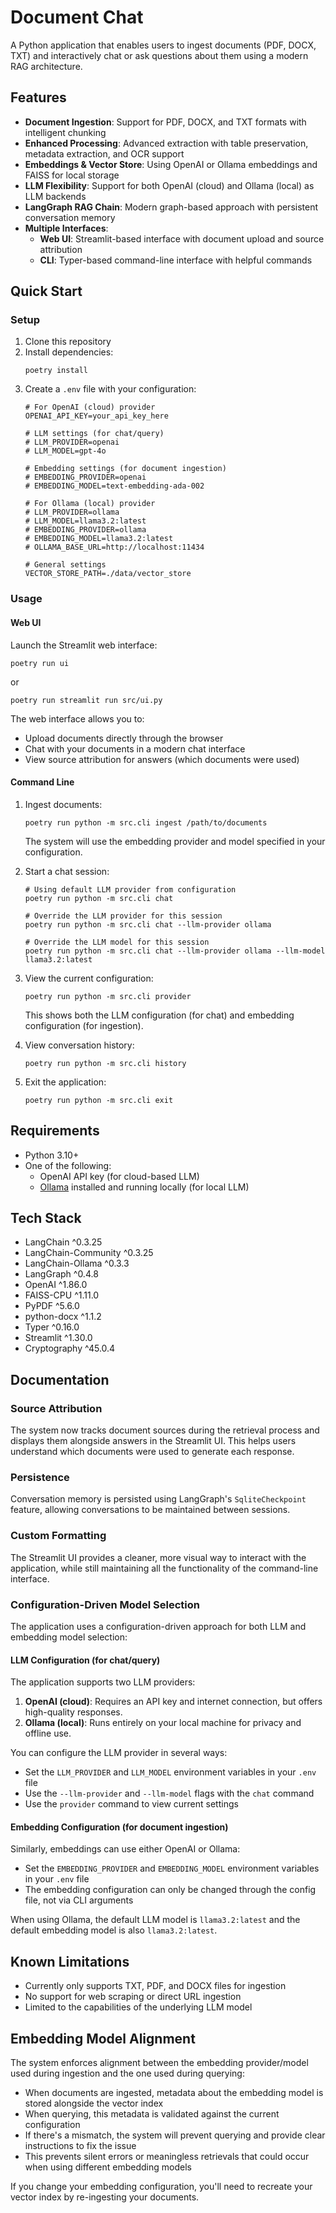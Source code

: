 # Document Chat

A Python application that enables users to ingest documents (PDF, DOCX, TXT) and interactively chat or ask questions about them using a modern RAG architecture.

## Features

- **Document Ingestion**: Support for PDF, DOCX, and TXT formats with intelligent chunking
- **Enhanced Processing**: Advanced extraction with table preservation, metadata extraction, and OCR support
- **Embeddings & Vector Store**: Using OpenAI or Ollama embeddings and FAISS for local storage
- **LLM Flexibility**: Support for both OpenAI (cloud) and Ollama (local) as LLM backends
- **LangGraph RAG Chain**: Modern graph-based approach with persistent conversation memory
- **Multiple Interfaces**:
  - **Web UI**: Streamlit-based interface with document upload and source attribution
  - **CLI**: Typer-based command-line interface with helpful commands

## Quick Start

### Setup

1. Clone this repository
2. Install dependencies:
   ```
   poetry install
   ```
3. Create a `.env` file with your configuration:
   ```
   # For OpenAI (cloud) provider
   OPENAI_API_KEY=your_api_key_here
   
   # LLM settings (for chat/query)
   # LLM_PROVIDER=openai
   # LLM_MODEL=gpt-4o
   
   # Embedding settings (for document ingestion)
   # EMBEDDING_PROVIDER=openai
   # EMBEDDING_MODEL=text-embedding-ada-002
   
   # For Ollama (local) provider
   # LLM_PROVIDER=ollama
   # LLM_MODEL=llama3.2:latest
   # EMBEDDING_PROVIDER=ollama
   # EMBEDDING_MODEL=llama3.2:latest
   # OLLAMA_BASE_URL=http://localhost:11434
   
   # General settings
   VECTOR_STORE_PATH=./data/vector_store
   ```

### Usage

#### Web UI

Launch the Streamlit web interface:
```
poetry run ui
```
or
```
poetry run streamlit run src/ui.py
```

The web interface allows you to:
- Upload documents directly through the browser
- Chat with your documents in a modern chat interface
- View source attribution for answers (which documents were used)

#### Command Line

1. Ingest documents:
   ```
   poetry run python -m src.cli ingest /path/to/documents
   ```
   
   The system will use the embedding provider and model specified in your configuration.

2. Start a chat session:
   ```
   # Using default LLM provider from configuration
   poetry run python -m src.cli chat
   
   # Override the LLM provider for this session
   poetry run python -m src.cli chat --llm-provider ollama
   
   # Override the LLM model for this session
   poetry run python -m src.cli chat --llm-provider ollama --llm-model llama3.2:latest
   ```

3. View the current configuration:
   ```
   poetry run python -m src.cli provider
   ```
   
   This shows both the LLM configuration (for chat) and embedding configuration (for ingestion).

4. View conversation history:
   ```
   poetry run python -m src.cli history
   ```

5. Exit the application:
   ```dirty
   poetry run python -m src.cli exit
   ```

## Requirements

- Python 3.10+
- One of the following:
  - OpenAI API key (for cloud-based LLM)
  - [Ollama](https://ollama.com/) installed and running locally (for local LLM)

## Tech Stack

- LangChain ^0.3.25
- LangChain-Community ^0.3.25
- LangChain-Ollama ^0.3.3
- LangGraph ^0.4.8
- OpenAI ^1.86.0
- FAISS-CPU ^1.11.0
- PyPDF ^5.6.0
- python-docx ^1.1.2
- Typer ^0.16.0
- Streamlit ^1.30.0
- Cryptography ^45.0.4

## Documentation

### Source Attribution

The system now tracks document sources during the retrieval process and displays them alongside answers in the Streamlit UI. This helps users understand which documents were used to generate each response.

### Persistence

Conversation memory is persisted using LangGraph's `SqliteCheckpoint` feature, allowing conversations to be maintained between sessions.

### Custom Formatting

The Streamlit UI provides a cleaner, more visual way to interact with the application, while still maintaining all the functionality of the command-line interface.

### Configuration-Driven Model Selection

The application uses a configuration-driven approach for both LLM and embedding model selection:

#### LLM Configuration (for chat/query)

The application supports two LLM providers:

1. **OpenAI (cloud)**: Requires an API key and internet connection, but offers high-quality responses.
2. **Ollama (local)**: Runs entirely on your local machine for privacy and offline use.

You can configure the LLM provider in several ways:

- Set the `LLM_PROVIDER` and `LLM_MODEL` environment variables in your `.env` file
- Use the `--llm-provider` and `--llm-model` flags with the `chat` command
- Use the `provider` command to view current settings

#### Embedding Configuration (for document ingestion)

Similarly, embeddings can use either OpenAI or Ollama:

- Set the `EMBEDDING_PROVIDER` and `EMBEDDING_MODEL` environment variables in your `.env` file
- The embedding configuration can only be changed through the config file, not via CLI arguments

When using Ollama, the default LLM model is `llama3.2:latest` and the default embedding model is also `llama3.2:latest`.

## Known Limitations

- Currently only supports TXT, PDF, and DOCX files for ingestion
- No support for web scraping or direct URL ingestion
- Limited to the capabilities of the underlying LLM model

## Embedding Model Alignment

The system enforces alignment between the embedding provider/model used during ingestion and the one used during querying:

- When documents are ingested, metadata about the embedding model is stored alongside the vector index
- When querying, this metadata is validated against the current configuration
- If there's a mismatch, the system will prevent querying and provide clear instructions to fix the issue
- This prevents silent errors or meaningless retrievals that could occur when using different embedding models

If you change your embedding configuration, you'll need to recreate your vector index by re-ingesting your documents.
